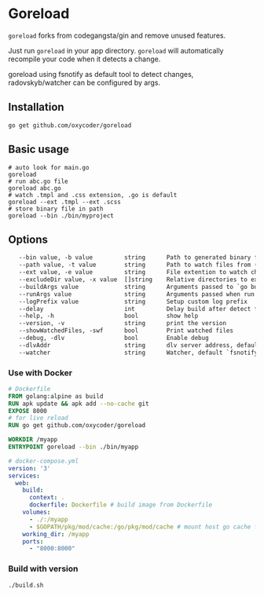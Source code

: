 # Goreload

`goreload` forks from codegangsta/gin and remove unused features.

Just run `goreload` in your app directory.
`goreload` will automatically recompile your code when it
detects a change.

goreload using fsnotify as default tool to detect changes, radovskyb/watcher can be configured by args.

## Installation

```shell
go get github.com/oxycoder/goreload
```

## Basic usage

```shell
# auto look for main.go
goreload
# run abc.go file
goreload abc.go
# watch .tmpl and .css extension, .go is default
goreload --ext .tmpl --ext .scss
# store binary file in path
goreload --bin ./bin/myproject
```

## Options

```txt
   --bin value, -b value         string      Path to generated binary file (default: "./bin/gorl")
   --path value, -t value        string      Path to watch files from (default: ".")
   --ext value, -e value         string      File extention to watch changes, seperate by `|` character, default `.go|.html`
   --excludeDir value, -x value  []string    Relative directories to exclude
   --buildArgs value             string      Arguments passed to `go build` command
   --runArgs value               string      Arguments passed when run program
   --logPrefix value             string      Setup custom log prefix
   --delay                       int         Delay build after detect files change, default value is 400
   --help, -h                    bool        show help
   --version, -v                 string      print the version
   --showWatchedFiles, -swf      bool        Print watched files
   --debug, -dlv                 bool        Enable debug
   --dlvAddr                     string      dlv server address, default :2345
   --watcher                     string      Watcher, default `fsnotify`, available: `fsnotify` and `bwatcher`
```

### Use with Docker

```Dockerfile
# Dockerfile
FROM golang:alpine as build
RUN apk update && apk add --no-cache git
EXPOSE 8000
# for live reload
RUN go get github.com/oxycoder/goreload

WORKDIR /myapp
ENTRYPOINT goreload --bin ./bin/myapp
```

```yml
# docker-compose.yml
version: '3'
services:
  web:
    build:
      context: .
      dockerfile: Dockerfile # build image from Dockerfile
    volumes:
      - ./:/myapp 
      - $GOPATH/pkg/mod/cache:/go/pkg/mod/cache # mount host go cache folder to speed up download
    working_dir: /myapp  
    ports:
      - "8000:8000"
```

### Build with version
```sh
./build.sh
```